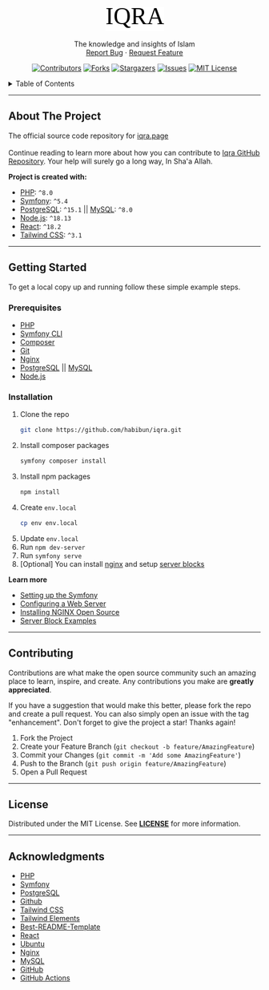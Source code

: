 <!-- PROJECT SUMMARY -->
<br />
<div align="center">
  <a href="https://github.com/habibun/iqra">
    <img src="docs/images/logo.png" alt="Logo" width="117" height="48">
  </a>

  <!-- <h3 align="center">iqra</h3> -->

  <p align="center">
     The knowledge and insights of Islam
    <!-- 
    <br />
    <a href="https://github.com/habibun/iqra"><strong>Explore the docs »</strong></a>
    <br />
    <br />
    <a href="https://github.com/habibun/iqra">Visit Iqra</a>
    · -->
    <br />
    <a href="https://github.com/habibun/iqra/issues">Report Bug</a>
    ·
    <a href="https://github.com/habibun/iqra/issues">Request Feature</a>
  </p>

  <!-- PROJECT SHIELDS -->  
  [![Contributors][contributors-shield]][contributors-url]
  [![Forks][forks-shield]][forks-url]
  [![Stargazers][stars-shield]][stars-url]
  [![Issues][issues-shield]][issues-url]
  [![MIT License][license-shield]][license-url]
</div>


<!-- TABLE OF CONTENTS -->
<details>
  <summary>Table of Contents</summary>
  <ol>
    <li>
      <a href="#about-the-project">About The Project</a>
    </li>
    <li>
      <a href="#getting-started">Getting Started</a>
      <ul>
        <li><a href="#prerequisites">Prerequisites</a></li>
        <li><a href="#installation">Installation</a></li>
      </ul>
    </li>
    <li><a href="#usage">Usage</a></li>
    <li><a href="#roadmap">Roadmap</a></li>
    <li><a href="#contributing">Contributing</a></li>
    <li><a href="#license">License</a></li>
    <li><a href="#contact">Contact</a></li>
    <li><a href="#acknowledgments">Acknowledgments</a></li>
  </ol>
</details>


---
<!-- ABOUT THE PROJECT -->
## About The Project
<!-- [![Product Name Screen Shot][product-screenshot]](https://example.com) -->
The official source code repository for [iqra.page][iqra-url]  
<br />
Continue reading to learn more about how you can contribute to [Iqra GitHub Repository][repository-url]. Your help will surely go a long way, In Sha'a Allah.

**Project is created with:**
* [PHP][php-url]: `^8.0`
* [Symfony][symfony-url]: `^5.4`
* [PostgreSQL][postgre_sql-url]: `^15.1` || [MySQL][mysql-url]: `^8.0`
* [Node.js][node_js-url]: `^18.13`
* [React][react-url]: `^18.2`
* [Tailwind CSS][tailwindcss-url]: `^3.1`


---
<!-- GETTING STARTED -->
## Getting Started
To get a local copy up and running follow these simple example steps.

### Prerequisites
* [PHP][php-url]
* [Symfony CLI][symfony_cli-url]
* [Composer][composer-url]
* [Git][git-url]
* [Nginx][nginx-url]
* [PostgreSQL][postgre_sql-url] || [MySQL][mysql-url]
* [Node.js][node_js-url]


### Installation  
1. Clone the repo
   ```bash
   git clone https://github.com/habibun/iqra.git
   ```
2. Install composer packages
   ```bash
   symfony composer install
   ```
3. Install npm packages
   ```bash
   npm install
   ```
4. Create `env.local`
   ```bash
   cp env env.local
   ```
5. Update `env.local`
6. Run `npm dev-server`
7. Run ``symfony serve``
8. [Optional] You can install [nginx][nginx-url] and setup [server blocks][server_blocks-url]  


**Learn more**
* [Setting up the Symfony](https://symfony.com/doc/5.4/setup.html)
* [Configuring a Web Server](https://symfony.com/doc/current/setup/web_server_configuration.html#nginx)
* [Installing NGINX Open Source](https://docs.nginx.com/nginx/admin-guide/installing-nginx/installing-nginx-open-source/)
* [Server Block Examples][server_blocks-url]


---
<!-- CONTRIBUTING -->
## Contributing

Contributions are what make the open source community such an amazing place to learn, inspire, and create. Any contributions you make are **greatly appreciated**.

If you have a suggestion that would make this better, please fork the repo and create a pull request. You can also simply open an issue with the tag "enhancement".
Don't forget to give the project a star! Thanks again!

1. Fork the Project
2. Create your Feature Branch (`git checkout -b feature/AmazingFeature`)
3. Commit your Changes (`git commit -m 'Add some AmazingFeature'`)
4. Push to the Branch (`git push origin feature/AmazingFeature`)
5. Open a Pull Request


---
<!-- LICENSE -->
## License  
Distributed under the MIT License. See **[LICENSE][license-url]** for more information.


---
<!-- ACKNOWLEDGMENTS -->
## Acknowledgments  
* [PHP](https://www.php.net)
* [Symfony](https://symfony.com)
* [PostgreSQL](https://www.postgresql.org/)
* [Github](https://github.com)
* [Tailwind CSS](https://tailwindcss.com)
* [Tailwind Elements](https://tailwind-elements.com)
* [Best-README-Template](https://github.com/othneildrew/Best-README-Template)
* [React](https://reactjs.org/)
* [Ubuntu](https://ubuntu.com/)
* [Nginx](https://www.nginx.com/)
* [MySQL](https://www.mysql.com/)
* [GitHub](https://github.com/)
* [GitHub Actions](https://github.com/features/actions)


<!-- MARKDOWN LINKS & IMAGES -->
[contributors-shield]: https://img.shields.io/github/contributors/habibun/iqra.svg?style=for-the-badge
[contributors-url]: https://github.com/habibun/iqra/graphs/contributors
[forks-shield]: https://img.shields.io/github/forks/habibun/iqra.svg?style=for-the-badge
[forks-url]: https://github.com/habibun/iqra/network/members
[stars-shield]: https://img.shields.io/github/stars/habibun/iqra.svg?style=for-the-badge
[stars-url]: https://github.com/habibun/iqra/stargazers
[issues-shield]: https://img.shields.io/github/issues/habibun/iqra.svg?style=for-the-badge
[issues-url]: https://github.com/habibun/iqra/issues
[license-shield]: https://img.shields.io/github/license/habibun/iqra.svg?style=for-the-badge
[license-url]: https://github.com/habibun/iqra/blob/main/LICENSE
[product-screenshot]: docs/images/screenshot.png
[symfony-url]: https://symfony.com/
[php-url]: https://www.php.net/
[postgre_sql-url]: https://www.postgresql.org/
[mysql-url]: https://www.mysql.com/
[tailwindcss-url]: https://tailwindcss.com/
[react-url]: https://reactjs.org/
[repository-url]: https://github.com/habibun/iqra
[symfony_cli-url]: https://symfony.com/download
[composer-url]: https://getcomposer.org/
[node_js-url]: https://nodejs.org/en/
[git-url]: https://git-scm.com/
[nginx-url]: https://www.nginx.com/
[iqra-url]: https://iqra.page
[server_blocks-url]: https://www.nginx.com/resources/wiki/start/topics/examples/server_blocks/

